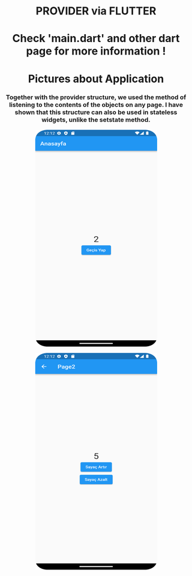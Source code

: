 <h1 align="center">PROVIDER via FLUTTER</h1> 
<h1 align="center">Check 'main.dart' and other dart page for more information ! </h1> 
<h1 align="center">Pictures about Application</h1> 
<h3 align="center">Together with the provider structure, we used the method of listening to the contents of the objects on any page. I have shown that this structure can also be used in stateless widgets, unlike the setstate method.
</h3> 

<p align="center">
  <img src="https://github.com/sametTonbul/provider/blob/master/Screenshot_20220928_001224.png" width="325" height="578" />
  
<p align="center">
  <img src="https://github.com/sametTonbul/provider/blob/master/Screenshot_20220928_001243.png" width="325" height="578" />


  
